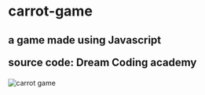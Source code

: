 # carrot-game
## a game made using Javascript<br/><p>source code: Dream Coding academy</p>

![carrot game](https://user-images.githubusercontent.com/77523846/136162145-30ce595c-72a5-493c-a6d1-1dbfae5e3c42.gif)
